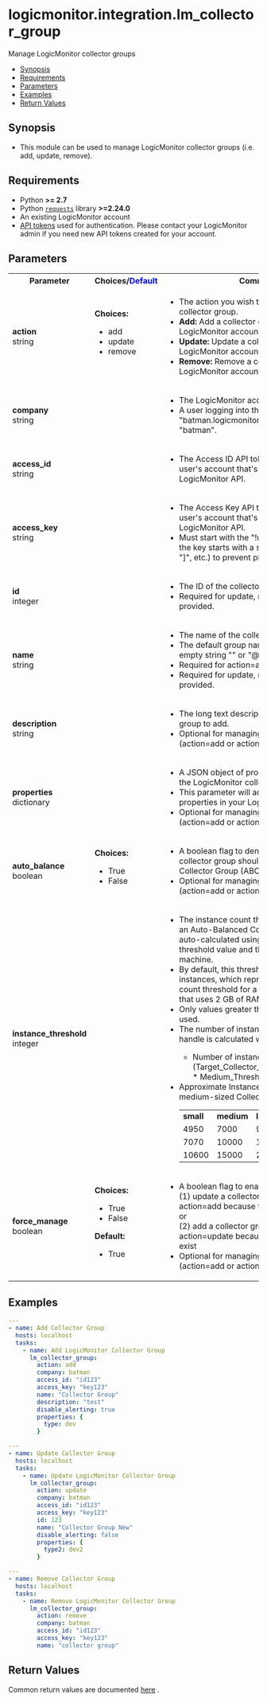 # logicmonitor.integration.lm_collector_group

Manage LogicMonitor collector groups

- [Synopsis](#synopsis)
- [Requirements](#requirements)
- [Parameters](#parameters)
- [Examples](#examples)
- [Return Values](#return-values)

<a name="synopsis"></a>

## Synopsis

- This module can be used to manage LogicMonitor collector groups (i.e. add, update, remove).

<a name="requirements"></a>

## Requirements

- Python **>= 2.7**
- Python [``requests``](https://github.com/psf/requests) library **>=2.24.0**
- An existing LogicMonitor account
- [API tokens](https://logicmonitor.com/support/settings/users-and-roles/api-tokens) used for authentication. Please
  contact your LogicMonitor admin if you need new API tokens created for your account.

<a name="parameters"></a>

## Parameters

<table  border=0 cellpadding=0 class="documentation-table">
  <tr>
    <th colspan="1">Parameter</th>
    <th>Choices/<font color="blue">Default</font></th>
    <th width="100%">Comments</th>
  </tr>
  <tr>
    <td colspan="1">
      <b>action</b>
      <div>
        <span>string</span>
      </div>
    </td>
    <td>
      <b>Choices:</b>
      <ul>
        <li>add</li>
        <li>update</li>
        <li>remove</li>
      </ul>
    </td>
    <td>
      <ul>
        <li>The action you wish to perform on the collector group.</li>
        <li><b>Add:</b> Add a collector group to your LogicMonitor account.</li>
        <li><b>Update:</b> Update a collector group in your LogicMonitor account.</li>
        <li><b>Remove:</b> Remove a collector group from your LogicMonitor account.</li>
      </ul>
    </td>
  </tr>
  <tr>
    <td colspan="1">
      <b>company</b>
      <div>
        <span>string</span>
      </div>
    </td>
    <td></td>
    <td>
      <ul>
        <li>The LogicMonitor account company name.</li>
        <li>A user logging into their account at "batman.logicmonitor.com" would use "batman".</li>
      </ul>
    </td>
  </tr>
  <tr>
    <td colspan="1">
      <b>access_id</b>
      <div>
        <span>string</span>
      </div>
    </td>
    <td></td>
    <td>
      <ul>
        <li>The Access ID API token associated with the user's account that's used to query the LogicMonitor API.</li>
      </ul>
    </td>
  </tr>
  <tr>
    <td colspan="1">
      <b>access_key</b>
      <div>
        <span>string</span>
      </div>
    </td>
    <td></td>
    <td>
      <ul>
        <li>The Access Key API token associated with the user's account that's used to query the LogicMonitor API.</li>
        <li>Must start with the "!unsafe" keyword if the the key starts with a special character (e.g. "[", "]", etc.) to prevent playbook issues.</li>
      </ul>
    </td>
  </tr>
  <tr>
    <td colspan="1">
      <b>id</b>
      <div>
        <span>integer</span>
      </div>
    </td>
    <td></td>
    <td>
      <ul>
        <li>The ID of the collector group.</li>
        <li>Required for update, remove if name isn't provided.</li>
      </ul>
    </td>
  </tr>
  <tr>
    <td colspan="1">
      <b>name</b>
      <div>
        <span>string</span>
      </div>
    </td>
    <td></td>
    <td>
      <ul>
        <li>The name of the collector group to target.</li>
        <li>The default group name should be denoted by empty string "" or "@default".</li>
        <li>Required for action=add.</li>
        <li>Required for update, remove if id isn't provided.</li>
      </ul>
    </td>
  </tr>
  <tr>
    <td colspan="1">
      <b>description</b>
      <div>
        <span>string</span>
      </div>
    </td>
    <td></td>
    <td>
      <ul>
        <li>The long text description of the collector group to add.</li>
        <li>Optional for managing collector groups (action=add or action=update).</li>
      </ul>
    </td>
  </tr>
  <tr>
    <td colspan="1">
      <b>properties</b>
      <div>
        <span>dictionary</span>
      </div>
    </td>
    <td></td>
    <td>
      <ul>
        <li>A JSON object of properties to configure for the LogicMonitor collector group.</li>
        <li>This parameter will add or update existing properties in your LogicMonitor account.</li>
        <li>Optional for managing collector groups (action=add or action=update).</li>
      </ul>
    </td>
  </tr>
  <tr>
    <td colspan="1">
      <b>auto_balance</b>
      <div>
        <span>boolean</span>
      </div>
    </td>
    <td>
      <b>Choices:</b>
      <ul>
        <li>True</li>
        <li>False</li>
      </ul>
    </td>
    <td>
      <ul>
        <li>A boolean flag to denote whether or not the collector group should be an Auto-Balanced Collector Group (ABCG).</li>
        <li>Optional for managing collector groups (action=add or action=update).</li>
      </ul>
    </td>
  </tr>
  <tr>
    <td colspan="1">
      <b>instance_threshold</b>
      <div>
        <span>integer</span>
      </div>
    </td>
    <td></td>
    <td>
      <ul>
        <li>The instance count threshold for a Collector in an Auto-Balanced Collector Group (ABCG) is auto-calculated using the ABCG's assigned threshold value and the RAM on the Collector machine.</li>
        <li>By default, this threshold is set to 10,000 instances, which represents the instance count threshold for a medium-sized Collector that uses 2 GB of RAM.</li>
        <li>Only values greater than or equal to 0 will be used.</li>
        <li>The number of instances that a Collector can handle is calculated with the following formula:</li>
        <ul>
          <li>Number of instances = (Target_Collector_mem/Medium_mem)^1/2 * Medium_Threshold</li>
        </ul>
        <li>Approximate Instance Thresholds (based on medium-sized Collector threshold limit):</li>
        <table>
          <tr>
            <td>
              <b>small</b>
            </td>
            <td>
              <b>medium</b>
            </td>
            <td>
              <b>large</b>
            </td>
          </tr>
          <tr>
            <td>4950</td>
            <td>7000</td>
            <td>9900</td>
          </tr>
          <tr>
            <td>7070</td>
            <td>10000</td>
            <td>14140</td>
          </tr>
          <tr>
            <td>10600</td>
            <td>15000</td>
            <td>21210</td>
          </tr>
        </table>
      </ul>
    </td>
  </tr>
  <tr>
    <td colspan="1">
      <b>force_manage</b>
      <div>
        <span>boolean</span>
      </div>
    </td>
    <td>
      <b>Choices:</b>
      <ul>
        <li>True</li>
        <li>False</li>
      </ul>
      <b>Default:</b>
      <ul>
        <li>True</li>
      </ul>
    </td>
    <td>
      <ul>
        <li>A boolean flag to enable/disable the feature to <br>(1) update a collector group when the initial action=add because the group exists <br>or<br> (2) add a collector group when the initial action=update because the group doesn't exist</li>
        <li>Optional for managing collector groups (action=add or action=update).</li>
      </ul>
    </td>
  </tr>
</table>

<a name="examples"></a>

## Examples

```yaml
---
- name: Add Collector Group
  hosts: localhost
  tasks:
    - name: Add LogicMonitor Collector Group
      lm_collector_group:
        action: add
        company: batman
        access_id: "id123"
        access_key: "key123"
        name: "Collector Group"
        description: "test"
        disable_alerting: true
        properties: {
          type: dev
        }

---
- name: Update Collector Group
  hosts: localhost
  tasks:
    - name: Update LogicMonitor Collector Group
      lm_collector_group:
        action: update
        company: batman
        access_id: "id123"
        access_key: "key123"
        id: 123
        name: "Collector Group New"
        disable_alerting: false
        properties: {
          type2: dev2
        }

---
- name: Remove Collector Group
  hosts: localhost
  tasks:
    - name: Remove LogicMonitor Collector Group
      lm_collector_group:
        action: remove
        company: batman
        access_id: "id123"
        access_key: "key123"
        name: "collector group"
```

<a name="return-values"></a>

## Return Values

Common return values are
documented [here](https://docs.ansible.com/ansible/latest/reference_appendices/common_return_values.html#common-return-values)
.